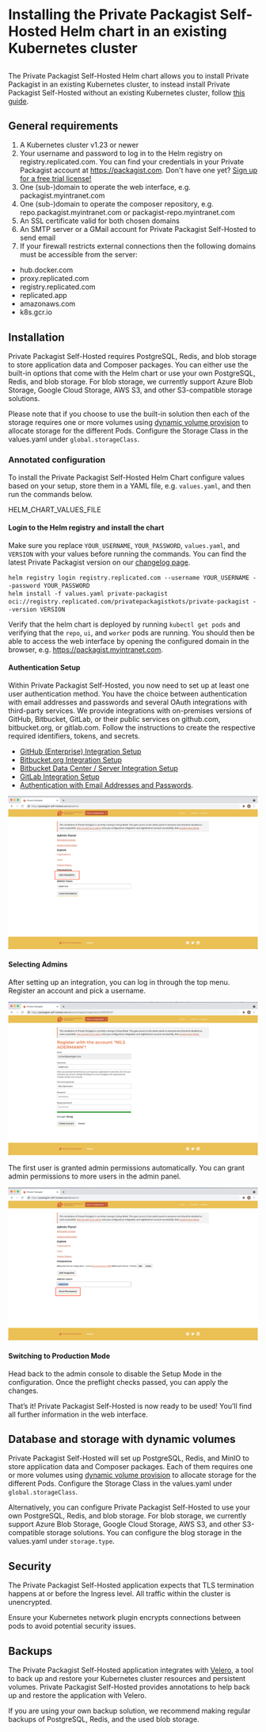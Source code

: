 # Installing the Private Packagist Self-Hosted Helm chart in an existing Kubernetes cluster
##

The Private Packagist Self-Hosted Helm chart allows you to install Private Packagist in an existing Kubernetes cluster,
to instead install Private Packagist Self-Hosted without an existing Kubernetes cluster, follow [this guide](./kubernetes-embedded.md).

## General requirements

1. A Kubernetes cluster v1.23 or newer
1. Your username and password to log in to the Helm registry on registry.replicated.com. You can find your credentials in your Private Packagist account at https://packagist.com. Don't have one yet? [Sign up for a free trial license!](https://packagist.com/self-hosted)
1. One (sub-)domain to operate the web interface, e.g. packagist.myintranet.com
1. One (sub-)domain to operate the composer repository, e.g. repo.packagist.myintranet.com or packagist-repo.myintranet.com
1. An SSL certificate valid for both chosen domains
1. An SMTP server or a GMail account for Private Packagist Self-Hosted to send email
1. If your firewall restricts external connections then the following domains must be accessible from the server:
  * hub.docker.com
  * proxy.replicated.com
  * registry.replicated.com
  * replicated.app
  * amazonaws.com
  * k8s.gcr.io

## Installation

Private Packagist Self-Hosted requires PostgreSQL, Redis, and blob storage to store application data and Composer packages.
You can either use the built-in options that come with the Helm chart or use your own PostgreSQL, Redis, and blob storage.
For blob storage, we currently support Azure Blob Storage, Google Cloud Storage, AWS S3, and other S3-compatible storage solutions.

Please note that if you choose to use the built-in solution then each of the storage requires one or more volumes using
[dynamic volume provision](https://kubernetes.io/docs/concepts/storage/dynamic-provisioning/) to allocate storage for the different Pods.
Configure the Storage Class in the values.yaml under `global.storageClass`.

### Annotated configuration

To install the Private Packagist Self-Hosted Helm Chart configure values based on your setup, store them in a YAML file, e.g. `values.yaml`, and then run the commands below.

HELM_CHART_VALUES_FILE

#### Login to the Helm registry and install the chart

Make sure you replace `YOUR_USERNAME`, `YOUR_PASSWORD`, `values.yaml`, and `VERSION` with your values before running the commands.
You can find the latest Private Packagist version on our [changelog page](/docs/self-hosted/changelog).

```
helm registry login registry.replicated.com --username YOUR_USERNAME --password YOUR_PASSWORD
helm install -f values.yaml private-packagist oci://registry.replicated.com/privatepackagistkots/private-packagist --version VERSION
```

Verify that the helm chart is deployed by running `kubectl get pods` and verifying that the `repo`, `ui`, and `worker` pods are running.
You should then be able to access the web interface by opening the configured domain in the browser, e.g. https://packagist.myintranet.com.

#### Authentication Setup
Within Private Packagist Self-Hosted, you now need to set up at least one user authentication method.
You have the choice between authentication with email addresses and passwords and several OAuth integrations with third-party services.
We provide integrations with on-premises versions of GitHub, Bitbucket, GitLab, or their public services on github.com, bitbucket.org,
or gitlab.com. Follow the instructions to create the respective required identifiers, tokens, and secrets.

* [GitHub (Enterprise) Integration Setup](./github-integration-setup.md)
* [Bitbucket.org Integration Setup](./bitbucket-integration-setup.md)
* [Bitbucket Data Center / Server Integration Setup](./bitbucket-server-integration-setup.md)
* [GitLab Integration Setup](./gitlab-integration-setup.md)
* [Authentication with Email Addresses and Passwords](./authentication-email-addresses-passwords-setup.md).


![Add Integration](/Resources/public/img/docs/self-hosted/08-integration.png)

#### Selecting Admins
After setting up an integration, you can log in through the top menu. Register an account and pick a username.

![Register Admin](/Resources/public/img/docs/self-hosted/09-register-admin.png)

The first user is granted admin permissions automatically. You can grant admin permissions to more users in the admin panel.

![Add Admin](/Resources/public/img/docs/self-hosted/10-add-admin.png)

#### Switching to Production Mode
Head back to the admin console to disable the Setup Mode in the configuration. Once the preflight checks passed, you can
apply the changes.

That’s it! Private Packagist Self-Hosted is now ready to be used! You’ll find all further information in the web interface.

## Database and storage with dynamic volumes

Private Packagist Self-Hosted will set up PostgreSQL, Redis, and MinIO to store application data and Composer packages.
Each of them requires one or more volumes using [dynamic volume provision](https://kubernetes.io/docs/concepts/storage/dynamic-provisioning/) to allocate storage for the different Pods.
Configure the Storage Class in the values.yaml under `global.storageClass`.

Alternatively, you can configure Private Packagist Self-Hosted to use your own PostgreSQL, Redis, and blob storage.
For blob storage, we currently support Azure Blob Storage, Google Cloud Storage, AWS S3, and other S3-compatible storage solutions.
You can configure the blog storage in the values.yaml under `storage.type`.

## Security

The Private Packagist Self-Hosted application expects that TLS termination happens at or before the Ingress level.
All traffic within the cluster is unencrypted.

Ensure your Kubernetes network plugin encrypts connections between pods to avoid potential security issues.

## Backups

The Private Packagist Self-Hosted application integrates with [Velero](https://velero.io/), a tool to back up and restore your Kubernetes
cluster resources and persistent volumes. Private Packagist Self-Hosted provides annotations to help back up and restore
the application with Velero.

If you are using your own backup solution, we recommend making regular backups of PostgreSQL, Redis, and the used blob
storage.
